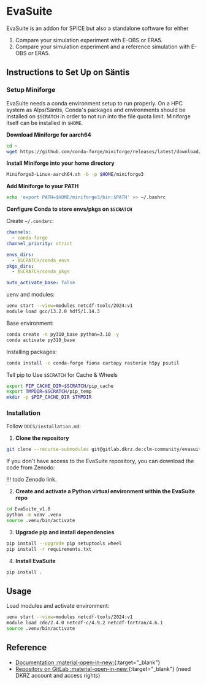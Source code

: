 # EvaSuite

EvaSuite is an addon for SPICE but also a standalone software for either

1. Compare your simulation experiment with E-OBS or ERA5.
2. Compare your simulation experiment and a reference simulation with E-OBS or ERA5.

## Instructions to Set Up on Säntis

### Setup Miniforge

EvaSuite needs a conda environment setup to run properly. On a HPC system as Alps/Säntis,
Conda's packages and environments should be installed on `$SCRATCH` in order to not run into the file quota limit.
Miniforge itself can be installed in `$HOME`.

**Download Miniforge for aarch64**

```bash
cd ~
wget https://github.com/conda-forge/miniforge/releases/latest/download/Miniforge3-Linux-aarch64.sh
```

**Install Miniforge into your home directory**

```bash
Miniforge3-Linux-aarch64.sh -b -p $HOME/miniforge3
```

**Add Miniforge to your PATH**

```bash
echo 'export PATH=$HOME/miniforge3/bin:$PATH' >> ~/.bashrc
```

**Configure Conda to store envs/pkgs on `$SCRATCH`**

Create `~/.condarc`:

```yaml
channels:
  - conda-forge
channel_priority: strict

envs_dirs:
  - $SCRATCH/conda_envs
pkgs_dirs:
  - $SCRATCH/conda_pkgs

auto_activate_base: false
```

uenv and modules:

```bash
uenv start --view=modules netcdf-tools/2024:v1
module load gcc/13.2.0 hdf5/1.14.3
``` 

Base environment:

```bash
conda create -n py310_base python=3.10 -y
conda activate py310_base
```

Installing packages:

```bash
conda install -c conda-forge fiona cartopy rasterio h5py psutil
```

Tell pip to Use `$SCRATCH` for Cache & Wheels

```bash
export PIP_CACHE_DIR=$SCRATCH/pip_cache
export TMPDIR=$SCRATCH/pip_temp
mkdir -p $PIP_CACHE_DIR $TMPDIR
```

### Installation

Follow `DOCS/installation.md`:

1. **Clone the repository**
```bash
git clone --recurse-submodules git@gitlab.dkrz.de:clm-community/evasuite/HZG_Evaluation_Suite.git EvaSuite_v1.0
```

If you don't have access to the EvaSuite repository, you can download the code from Zenodo:

!!! todo
    Zenodo link.



2. **Create and activate a Python virtual environment within the EvaSuite repo**
```bash
cd EvaSuite_v1.0
python -m venv .venv
source .venv/bin/activate
```

3. **Upgrade pip and install dependencies**
```bash
pip install --upgrade pip setuptools wheel
pip install -r requirements.txt
```

4. **Install EvaSuite**
```bash
pip install .
```


## Usage

Load modules and activate environment:
```bash
uenv start --view=modules netcdf-tools/2024:v1
module load cdo/2.4.0 netcdf-c/4.9.2 netcdf-fortran/4.6.1
source .venv/bin/activate
```

## Reference

- [Documentation :material-open-in-new:](https://hereon-coast.atlassian.net/wiki/spaces/SPICE/pages/983091/eva-Suite){:target="_blank"}
- [Repository on GitLab :material-open-in-new:](https://gitlab.dkrz.de/clm-community/evasuite/HZG_Evaluation_Suite){:target="_blank"} (need DKRZ account and access rights)